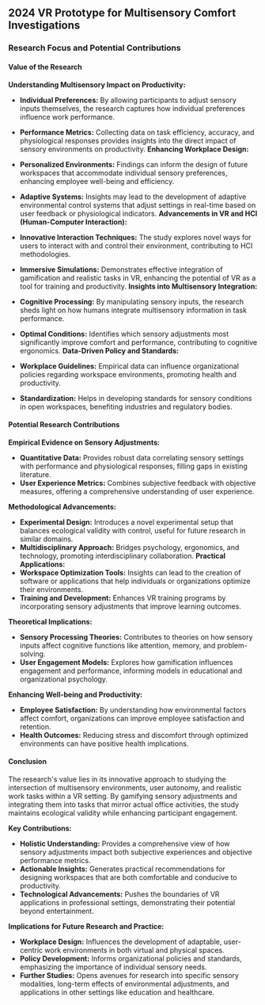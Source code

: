 ## 2024 VR Prototype for Multisensory Comfort Investigations

### Research Focus and Potential Contributions
#### Value of the Research
**Understanding Multisensory Impact on Productivity:**

   - **Individual Preferences:** By allowing participants to adjust sensory inputs themselves, the research captures how individual preferences influence work performance.
   - **Performance Metrics:** Collecting data on task efficiency, accuracy, and physiological responses provides insights into the direct impact of sensory environments on productivity.
**Enhancing Workplace Design:**

   - **Personalized Environments:** Findings can inform the design of future workspaces that accommodate individual sensory preferences, enhancing employee well-being and efficiency.
   - **Adaptive Systems:** Insights may lead to the development of adaptive environmental control systems that adjust settings in real-time based on user feedback or physiological indicators.
**Advancements in VR and HCI (Human-Computer Interaction):**

   - **Innovative Interaction Techniques:** The study explores novel ways for users to interact with and control their environment, contributing to HCI methodologies.
   - **Immersive Simulations:** Demonstrates effective integration of gamification and realistic tasks in VR, enhancing the potential of VR as a tool for training and productivity.
**Insights into Multisensory Integration:**
   - **Cognitive Processing:** By manipulating sensory inputs, the research sheds light on how humans integrate multisensory information in task performance.
   - **Optimal Conditions:** Identifies which sensory adjustments most significantly improve comfort and performance, contributing to cognitive ergonomics.
**Data-Driven Policy and Standards:**
   - **Workplace Guidelines:** Empirical data can influence organizational policies regarding workspace environments, promoting health and productivity.
   - **Standardization:** Helps in developing standards for sensory conditions in open workspaces, benefiting industries and regulatory bodies.

#### Potential Research Contributions
**Empirical Evidence on Sensory Adjustments:**
   - **Quantitative Data:** Provides robust data correlating sensory settings with performance and physiological responses, filling gaps in existing literature.
   - **User Experience Metrics:** Combines subjective feedback with objective measures, offering a comprehensive understanding of user experience.
  
**Methodological Advancements:**
   - **Experimental Design:** Introduces a novel experimental setup that balances ecological validity with control, useful for future research in similar domains.
   - **Multidisciplinary Approach:** Bridges psychology, ergonomics, and technology, promoting interdisciplinary collaboration.
**Practical Applications:**
   - **Workspace Optimization Tools:** Insights can lead to the creation of software or applications that help individuals or organizations optimize their environments.
   - **Training and Development:** Enhances VR training programs by incorporating sensory adjustments that improve learning outcomes.

**Theoretical Implications:**
   - **Sensory Processing Theories:** Contributes to theories on how sensory inputs affect cognitive functions like attention, memory, and problem-solving.
   - **User Engagement Models:** Explores how gamification influences engagement and performance, informing models in educational and organizational psychology.

**Enhancing Well-being and Productivity:**
   - **Employee Satisfaction:** By understanding how environmental factors affect comfort, organizations can improve employee satisfaction and retention.
   - **Health Outcomes:** Reducing stress and discomfort through optimized environments can have positive health implications.

#### Conclusion

The research's value lies in its innovative approach to studying the intersection of multisensory environments, user autonomy, and realistic work tasks within a VR setting. By gamifying sensory adjustments and integrating them into tasks that mirror actual office activities, the study maintains ecological validity while enhancing participant engagement.

**Key Contributions:**

- **Holistic Understanding:** Provides a comprehensive view of how sensory adjustments impact both subjective experiences and objective performance metrics.
- **Actionable Insights:** Generates practical recommendations for designing workspaces that are both comfortable and conducive to productivity.
- **Technological Advancements:** Pushes the boundaries of VR applications in professional settings, demonstrating their potential beyond entertainment.

**Implications for Future Research and Practice:**

- **Workplace Design:** Influences the development of adaptable, user-centric work environments in both virtual and physical spaces.
- **Policy Development:** Informs organizational policies and standards, emphasizing the importance of individual sensory needs.
- **Further Studies:** Opens avenues for research into specific sensory modalities, long-term effects of environmental adjustments, and applications in other settings like education and healthcare.